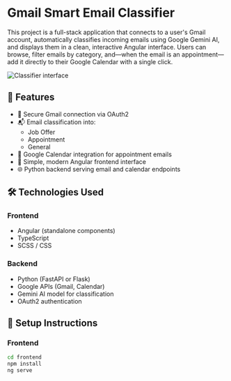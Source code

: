 # Gmail Smart Email Classifier

This project is a full-stack application that connects to a user's Gmail account, automatically classifies incoming emails using Google Gemini AI, and displays them in a clean, interactive Angular interface. Users can browse, filter emails by category, and—when the email is an appointment—add it directly to their Google Calendar with a single click.

![Classifier interface](images/Screenshot_2025-07-27_210158.png)

## 🧠 Features

- 🔐 Secure Gmail connection via OAuth2
- 📬 Email classification into:
  - Job Offer
  - Appointment
  - General
- 📅 Google Calendar integration for appointment emails
- 🎨 Simple, modern Angular frontend interface
- 🌐 Python backend serving email and calendar endpoints

## 🛠 Technologies Used

### Frontend
- Angular (standalone components)
- TypeScript
- SCSS / CSS

### Backend
- Python (FastAPI or Flask)
- Google APIs (Gmail, Calendar)
- Gemini AI model for classification
- OAuth2 authentication

## 🚀 Setup Instructions

### Frontend

```bash
cd frontend
npm install
ng serve
